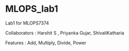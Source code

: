 # MLOPS_lab1
Lab1 for MLOPS7374


Collaborators : Harshit S , Priyanka Gujar, ShivaliKatharia


Features : Add, Multiply, Divide, Power

